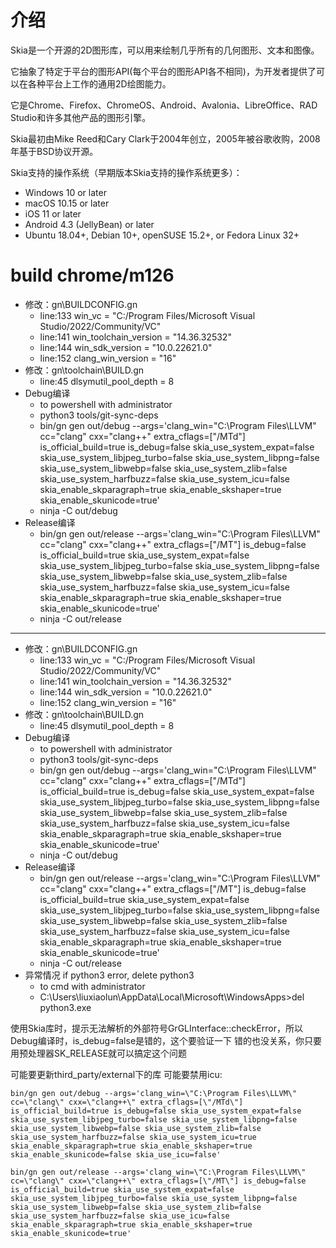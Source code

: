 # 介绍
Skia是一个开源的2D图形库，可以用来绘制几乎所有的几何图形、文本和图像。

它抽象了特定于平台的图形API(每个平台的图形API各不相同)，为开发者提供了可以在各种平台上工作的通用2D绘图能力。

它是Chrome、Firefox、ChromeOS、Android、Avalonia、LibreOffice、RAD Studio和许多其他产品的图形引擎。

Skia最初由Mike Reed和Cary Clark于2004年创立，2005年被谷歌收购，2008年基于BSD协议开源。

Skia支持的操作系统（早期版本Skia支持的操作系统更多）：

- Windows 10 or later
- macOS 10.15 or later
- iOS 11 or later
- Android 4.3 (JellyBean) or later
- Ubuntu 18.04+, Debian 10+, openSUSE 15.2+, or Fedora Linux 32+


# build chrome/m126

- 修改：gn\BUILDCONFIG.gn
  - line:133  win_vc = "C:/Program Files/Microsoft Visual Studio/2022/Community/VC"
  - line:141  win_toolchain_version = "14.36.32532"
  - line:144  win_sdk_version = "10.0.22621.0"
  - line:152  clang_win_version = "16"
- 修改：gn\toolchain\BUILD.gn
  - line:45  dlsymutil_pool_depth = 8 
- Debug编译
  - to powershell with administrator
  - python3 tools/git-sync-deps
  - bin/gn gen out/debug --args='clang_win=\"C:\Program Files\LLVM\" cc=\"clang\" cxx=\"clang++\" extra_cflags=[\"/MTd\"] is_official_build=true is_debug=false skia_use_system_expat=false skia_use_system_libjpeg_turbo=false skia_use_system_libpng=false skia_use_system_libwebp=false skia_use_system_zlib=false skia_use_system_harfbuzz=false skia_use_system_icu=false skia_enable_skparagraph=true skia_enable_skshaper=true skia_enable_skunicode=true'
  - ninja -C out/debug
- Release编译
  - bin/gn gen out/release --args='clang_win=\"C:\Program Files\LLVM\" cc=\"clang\" cxx=\"clang++\" extra_cflags=[\"/MT\"] is_debug=false is_official_build=true skia_use_system_expat=false skia_use_system_libjpeg_turbo=false skia_use_system_libpng=false skia_use_system_libwebp=false skia_use_system_zlib=false skia_use_system_harfbuzz=false skia_use_system_icu=false skia_enable_skparagraph=true skia_enable_skshaper=true skia_enable_skunicode=true'
  - ninja -C out/release 

---------------------------

- 修改：gn\BUILDCONFIG.gn
  - line:133  win_vc = "C:/Program Files/Microsoft Visual Studio/2022/Community/VC"
  - line:141  win_toolchain_version = "14.36.32532"
  - line:144  win_sdk_version = "10.0.22621.0"
  - line:152  clang_win_version = "16"
- 修改：gn\toolchain\BUILD.gn
  - line:45  dlsymutil_pool_depth = 8 
- Debug编译
  - to powershell with administrator
  - python3 tools/git-sync-deps
  - bin/gn gen out/debug --args='clang_win=\"C:\Program Files\LLVM\" cc=\"clang\" cxx=\"clang++\" extra_cflags=[\"/MTd\"] is_official_build=true is_debug=false skia_use_system_expat=false skia_use_system_libjpeg_turbo=false skia_use_system_libpng=false skia_use_system_libwebp=false skia_use_system_zlib=false skia_use_system_harfbuzz=false skia_use_system_icu=false skia_enable_skparagraph=true skia_enable_skshaper=true skia_enable_skunicode=true'
  - ninja -C out/debug
- Release编译
  - bin/gn gen out/release --args='clang_win=\"C:\Program Files\LLVM\" cc=\"clang\" cxx=\"clang++\" extra_cflags=[\"/MT\"] is_debug=false is_official_build=true skia_use_system_expat=false skia_use_system_libjpeg_turbo=false skia_use_system_libpng=false skia_use_system_libwebp=false skia_use_system_zlib=false skia_use_system_harfbuzz=false skia_use_system_icu=false skia_enable_skparagraph=true skia_enable_skshaper=true skia_enable_skunicode=true'
  - ninja -C out/release 
- 异常情况 if python3 error, delete python3
  - to cmd with administrator
  - C:\Users\liuxiaolun\AppData\Local\Microsoft\WindowsApps>del python3.exe





使用Skia库时，提示无法解析的外部符号GrGLInterface::checkError，所以Debug编译时，is_debug=false是错的，这个要验证一下
错的也没关系，你只要用预处理器SK_RELEASE就可以搞定这个问题


可能要更新third_party/external下的库
可能要禁用icu:
```
bin/gn gen out/debug --args='clang_win=\"C:\Program Files\LLVM\" cc=\"clang\" cxx=\"clang++\" extra_cflags=[\"/MTd\"] is_official_build=true is_debug=false skia_use_system_expat=false skia_use_system_libjpeg_turbo=false skia_use_system_libpng=false skia_use_system_libwebp=false skia_use_system_zlib=false skia_use_system_harfbuzz=false skia_use_system_icu=true skia_enable_skparagraph=true skia_enable_skshaper=true skia_enable_skunicode=false skia_use_icu=false'
```
```
bin/gn gen out/release --args='clang_win=\"C:\Program Files\LLVM\" cc=\"clang\" cxx=\"clang++\" extra_cflags=[\"/MT\"] is_debug=false is_official_build=true skia_use_system_expat=false skia_use_system_libjpeg_turbo=false skia_use_system_libpng=false skia_use_system_libwebp=false skia_use_system_zlib=false skia_use_system_harfbuzz=false skia_use_icu=false skia_enable_skparagraph=true skia_enable_skshaper=true skia_enable_skunicode=true'
```

